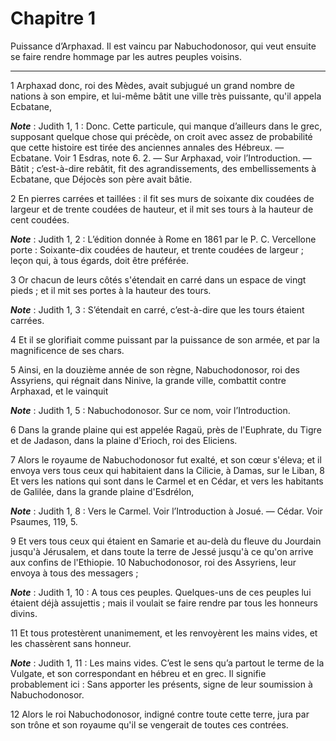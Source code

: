 # Chapitre 1

Puissance d’Arphaxad.
Il est vaincu par Nabuchodonosor, qui veut ensuite se faire rendre hommage par les autres peuples voisins.

***

1 Arphaxad donc, roi des Mèdes, avait subjugué un grand nombre de nations à son empire, et lui-même bâtit une ville très puissante, qu'il appela Ecbatane,

***Note*** :  Judith 1, 1 : Donc. Cette particule, qui manque d’ailleurs dans le grec, supposant quelque chose qui précède, on croit avec assez de probabilité que cette histoire est tirée des anciennes annales des Hébreux. ― Ecbatane. Voir 1 Esdras, note 6. 2. ― Sur Arphaxad, voir l’Introduction. ― Bâtit ; c’est-à-dire rebâtit, fit des agrandissements, des embellissements à Ecbatane, que Déjocès son père avait bâtie.

2 En pierres carrées et taillées : il fit ses murs de soixante dix coudées de largeur et de trente coudées de hauteur, et il mit ses tours à la hauteur de cent coudées.

***Note*** :  Judith 1, 2 : L’édition donnée à Rome en 1861 par le P. C. Vercellone porte : Soixante-dix coudées de hauteur, et trente coudées de largeur ; leçon qui, à tous égards, doit être préférée.

3 Or chacun de leurs côtés s'étendait en carré dans un espace de vingt pieds ; et il mit ses portes à la hauteur des tours.

***Note*** :  Judith 1, 3 : S’étendait en carré, c’est-à-dire que les tours étaient carrées.

4 Et il se glorifiait comme puissant par la puissance de son armée, et par la magnificence de ses chars.


5 Ainsi, en la douzième année de son règne, Nabuchodonosor, roi des Assyriens, qui régnait dans Ninive, la grande ville, combattit contre Arphaxad, et le vainquit

***Note*** :  Judith 1, 5 : Nabuchodonosor. Sur ce nom, voir l’Introduction.

6 Dans la grande plaine qui est appelée Ragaü, près de l'Euphrate, du Tigre et de Jadason, dans la plaine d'Erioch, roi des Eliciens.


7 Alors le royaume de Nabuchodonosor fut exalté, et son cœur s'éleva; et il envoya vers tous ceux qui habitaient dans la Cilicie, à Damas, sur le Liban, 8 Et vers les nations qui sont dans le Carmel et en Cédar, et vers les habitants de Galilée, dans la grande plaine d'Esdrélon,

***Note*** :  Judith 1, 8 : Vers le Carmel. Voir l’Introduction à Josué. ― Cédar. Voir Psaumes, 119, 5.

9 Et vers tous ceux qui étaient en Samarie et au-delà du fleuve du Jourdain jusqu'à Jérusalem, et dans toute la terre de Jessé jusqu'à ce qu'on arrive aux confins de l'Ethiopie. 10 Nabuchodonosor, roi des Assyriens, leur envoya à tous des messagers ;

***Note*** :  Judith 1, 10 : A tous ces peuples. Quelques-uns de ces peuples lui étaient déjà assujettis ; mais il voulait se faire rendre par tous les honneurs divins.

11 Et tous protestèrent unanimement, et les renvoyèrent les mains vides, et les chassèrent sans honneur.

***Note*** :  Judith 1, 11 : Les mains vides. C’est le sens qu’a partout le terme de la Vulgate, et son correspondant en hébreu et en grec. Il signifie probablement ici : Sans apporter les présents, signe de leur soumission à Nabuchodonosor.

12 Alors le roi Nabuchodonosor, indigné contre toute cette terre, jura par son trône et son royaume qu'il se vengerait de toutes ces contrées.

